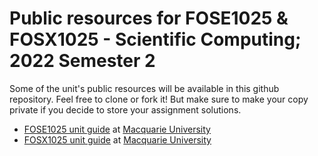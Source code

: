 # Public resources for FOSE1025 &amp; FOSX1025 - Scientific Computing; 2022 Semester 2

Some of the unit's public resources will be available in this github repository. Feel free to clone or fork it! But make sure to make your copy private if you decide to store your assignment solutions.

* [FOSE1025 unit guide](https://unitguides.mq.edu.au/units/search/2022?utf8=%E2%9C%93&query=fose1025) at [Macquarie University](https://www.mq.edu.au/)
* [FOSX1025 unit guide](https://unitguides.mq.edu.au/units/search/2022?utf8=%E2%9C%93&query=fosx1025) at [Macquarie University](https://www.mq.edu.au/)
